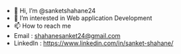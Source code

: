 - 👋 Hi, I’m @sanketshahane24
- 👀 I’m interested in Web application Development
- 📫 How to reach me 
- Email : shahanesanket24@gmail.com
- LinkedIn : https://www.linkedin.com/in/sanket-shahane/

<!---
sanketshahane24/sanketshahane24 is a ✨ special ✨ repository because its `README.md` (this file) appears on your GitHub profile.
You can click the Preview link to take a look at your changes.
--->
